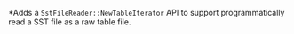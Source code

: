 *Adds a `SstFileReader::NewTableIterator` API to support programmatically read a SST file as a raw table file. 